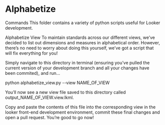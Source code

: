 # Alphabetize
 Commands
This folder contains a variety of python scripts useful for Looker development.

Alphabetize View
To maintain standards across our different views, we’ve decided to list out dimensions and measures in alphabetical order. However, there’s no need to worry about doing this yourself, we’ve got a script that will fix everything for you!

Simply navigate to this directory in terminal (ensuring you’ve pulled the current version of your development branch and all your changes have been commited), and run…

python alphabetize_view.py --view NAME_OF_VIEW

You’ll now see a new view file saved to this directory called output_NAME_OF_VIEW.view.lkml.

Copy and paste the contents of this file into the corresponding view in the looker front-end development environment, commit these final changes and open a pull request. You’re good to go now!
